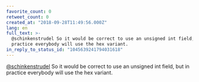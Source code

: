 ```yaml
---
favorite_count: 0
retweet_count: 0
created_at: "2018-09-28T11:49:56.000Z"
lang: en
full_text: >-
  @schinkenstrudel So it would be correct to use an unsigned int field, but in
  practice everybody will use the hex variant.
in_reply_to_status_id: "1045639241794031618"
---
```


[@schinkenstrudel](https://twitter.com/schinkenstrudel) So it would be correct
to use an unsigned int field, but in practice everybody will use the hex
variant.
